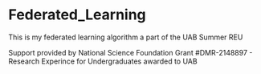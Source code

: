 # Federated_Learning
This is my federated learning algorithm a part of the UAB Summer REU

Support provided by National Science Foundation
Grant #DMR-2148897 - Research Experince for Undergraduates awarded to UAB
